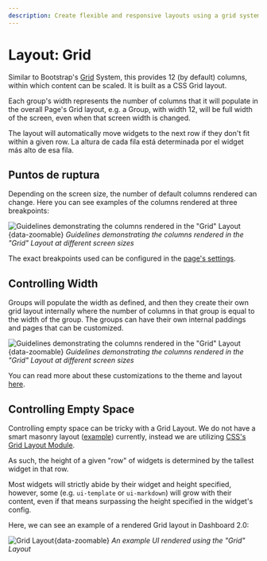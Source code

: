 ```yaml
---
description: Create flexible and responsive layouts using a grid system for Node-RED Dashboard 2.0.
---
```


# Layout: Grid

Similar to Bootstrap's [Grid](https://getbootstrap.com/docs/4.0/layout/grid/) System, this provides 12 (by default) columns, within which content can be scaled. It is built as a CSS Grid layout.

Each group's width represents the number of columns that it will populate in the overall Page's Grid layout, e.g. a Group, with width 12, will be full width of the screen, even when that screen width is changed.

The layout will automatically move widgets to the next row if they don't fit within a given row. La altura de cada fila está determinada por el widget más alto de esa fila.

## Puntos de ruptura

Depending on the screen size, the number of default columns rendered can change. Here you can see examples of the columns rendered at three breakpoints:

![Guidelines demonstrating the columns rendered in the "Grid" Layout](../../assets/images/layout-grid-columns.png){data-zoomable}
_Guidelines demonstrating the columns rendered in the "Grid" Layout at different screen sizes_

The exact breakpoints used can be configured in the [page's settings](../../nodes/config/ui-page.md#breakpoints).

## Controlling Width

Groups will populate the width as defined, and then they create their own grid layout internally where the number of columns in that group is equal to the width of the group. The groups can have their own internal paddings and pages that can be customized.

![Guidelines demonstrating the columns rendered in the "Grid" Layout](../../assets/images/layout-grid-example.png){data-zoomable}
_Guidelines demonstrating the columns rendered in the "Grid" Layout at different screen sizes_

You can read more about these customizations to the theme and layout [here](../index.md).

## Controlling Empty Space

Controlling empty space can be tricky with a Grid Layout. We do not have a smart masonry layout ([example](https://masonry.desandro.com/layout)) currently, instead we are utilizing [CSS's Grid Layout Module](https://www.w3schools.com/css/css_grid.asp).

As such, the height of a given "row" of widgets is determined by the tallest widget in that row.

Most widgets will strictly abide by their widget and height specified, however, some (e.g. `ui-template` or `ui-markdown`) will grow with their content, even if that means surpassing the height specified in the widget's config.

Here, we can see an example of a rendered Grid layout in Dashboard 2.0:

![Grid Layout](../../assets/images/layout-eg-grid.png){data-zoomable}
_An example UI rendered using the "Grid" Layout_